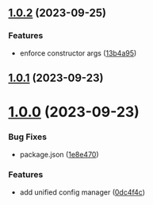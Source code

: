## [1.0.2](https://github.com/Chia-Network/core-registry-config/compare/1.0.1...1.0.2) (2023-09-25)


### Features

* enforce constructor args ([13b4a95](https://github.com/Chia-Network/core-registry-config/commit/13b4a95c28a158958fee3e85923c48a3704c01ce))



## [1.0.1](https://github.com/Chia-Network/core-registry-config/compare/1.0.0...1.0.1) (2023-09-23)



# [1.0.0](https://github.com/Chia-Network/core-registry-config/compare/0dc4f4cebda1eb8bbdeb90667a80cc63eb46b253...1.0.0) (2023-09-23)


### Bug Fixes

* package.json ([1e8e470](https://github.com/Chia-Network/core-registry-config/commit/1e8e470d593a58d470316145ebabebed1429b211))


### Features

* add unified config manager ([0dc4f4c](https://github.com/Chia-Network/core-registry-config/commit/0dc4f4cebda1eb8bbdeb90667a80cc63eb46b253))



